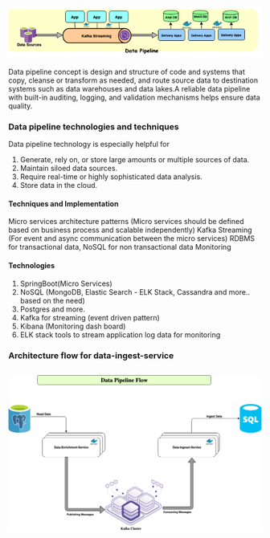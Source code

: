 ## ![data-pipeline-arch-logo](misc/Data-Pipe-Archi-Logo.png)
Data pipeline concept is design and structure of code and systems that copy, cleanse or transform as needed, and route source data to destination systems such as data warehouses and data lakes.A reliable data pipeline with built-in auditing, logging, and validation mechanisms helps ensure data quality.

### Data pipeline technologies and techniques
Data pipeline technology is especially helpful for
1. Generate, rely on, or store large amounts or multiple sources of data.
2. Maintain siloed data sources.
3. Require real-time or highly sophisticated data analysis.
4. Store data in the cloud.

#### Techniques and Implementation
Micro services architecture patterns (Micro services should be defined based on business process and scalable independently)
Kafka Streaming (For event and async communication between the micro services)
RDBMS for transactional data, NoSQL for non transactional data
Monitoring

#### Technologies
1. SpringBoot(Micro Services)
2. NoSQL (MongoDB, Elastic Search - ELK Stack, Cassandra and more.. based on the need)
3. Postgres and more.
4. Kafka for streaming (event driven pattern)
5. Kibana (Monitoring dash board)
6. ELK stack tools to stream application log data for monitoring

### Architecture flow for data-ingest-service
## ![data-ingest-service-logo](misc/Data-Pipeline-Arch.png)
